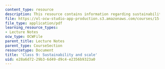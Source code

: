 ```yaml
---
content_type: resource
description: This resource contains information regarding sustainability and scale.
file: https://ol-ocw-studio-app-production.s3.amazonaws.com/courses/15-232-business-model-innovation-global-health-in-frontier-markets-fall-2013/e28a6d7229b36d49d9c4e2356b9323a0_MIT15_232F13_Class9.pdf
file_type: application/pdf
learning_resource_types:
- Lecture Notes
ocw_type: OCWFile
parent_title: Lecture Notes
parent_type: CourseSection
resourcetype: Document
title: 'Class 9: Sustainability and scale'
uid: e28a6d72-29b3-6d49-d9c4-e2356b9323a0
---
```


